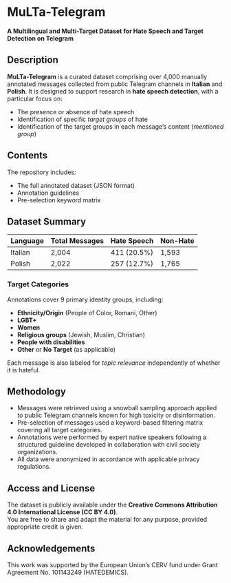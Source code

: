 # MuLTa-Telegram  
**A Multilingual and Multi-Target Dataset for Hate Speech and Target Detection on Telegram**

## Description

**MuLTa-Telegram** is a curated dataset comprising over 4,000 manually annotated messages collected from public Telegram channels in **Italian** and **Polish**. It is designed to support research in **hate speech detection**, with a particular focus on:
- The presence or absence of hate speech
- Identification of specific *target groups* of hate
- Identification of the target groups in each message’s content (*mentioned group*)

## Contents

The repository includes:
- The full annotated dataset (JSON format)
- Annotation guidelines
- Pre-selection keyword matrix

## Dataset Summary

| Language | Total Messages | Hate Speech | Non-Hate |
|----------|----------------|-------------|-----------|
| Italian  | 2,004          | 411 (20.5%) | 1,593     |
| Polish   | 2,022          | 257 (12.7%) | 1,765     |

### Target Categories
Annotations cover 9 primary identity groups, including:
- **Ethnicity/Origin** (People of Color, Romani, Other)
- **LGBT+**
- **Women**
- **Religious groups** (Jewish, Muslim, Christian)
- **People with disabilities**
- **Other** or **No Target** (as applicable)

Each message is also labeled for *topic relevance* independently of whether it is hateful.

## Methodology

- Messages were retrieved using a snowball sampling approach applied to public Telegram channels known for high toxicity or disinformation.
- Pre-selection of messages used a keyword-based filtering matrix covering all target categories.
- Annotations were performed by expert native speakers following a structured guideline developed in collaboration with civil society organizations.
- All data were anonymized in accordance with applicable privacy regulations.


## Access and License

The dataset is publicly available under the **Creative Commons Attribution 4.0 International License (CC BY 4.0)**.  
You are free to share and adapt the material for any purpose, provided appropriate credit is given.


## Acknowledgements

This work was supported by the European Union’s CERV fund under Grant Agreement No. 101143249 (HATEDEMICS).
